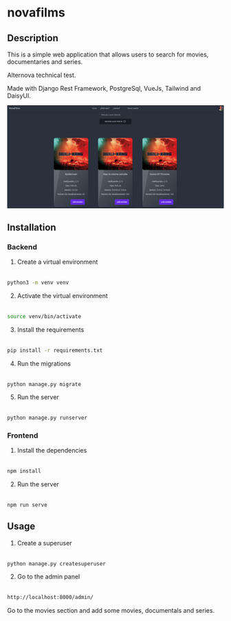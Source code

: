 # novafilms

## Description

This is a simple web application that allows users to search for movies, documentaries and series.

Alternova technical test.

Made with Django Rest Framework, PostgreSql, VueJs, Tailwind and DaisyUI.

![Image text](https://github.com/Zaindou/nova-films/blob/main/demo.png)

## Installation

### Backend

1. Create a virtual environment

```bash

python3 -m venv venv

```

2. Activate the virtual environment

```bash

source venv/bin/activate

```

3. Install the requirements

```bash

pip install -r requirements.txt

```

4. Run the migrations

```bash

python manage.py migrate

```

5. Run the server

```bash

python manage.py runserver

```

### Frontend

1. Install the dependencies

```bash

npm install

```

2. Run the server

```bash

npm run serve

```

## Usage

1. Create a superuser

```bash

python manage.py createsuperuser

```

2. Go to the admin panel

```bash

http://localhost:8000/admin/

```


Go to the movies section and add some movies, documentals and series.
 
